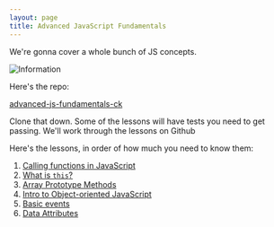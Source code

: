 ```yaml
---
layout: page
title: Advanced JavaScript Fundamentals
---
```


We're gonna cover a whole bunch of JS concepts.

![Information](https://media.giphy.com/media/qKltgF7Aw515K/giphy.gif)

Here's the repo:

[advanced-js-fundamentals-ck](https://github.com/mdn/advanced-js-fundamentals-ck)

Clone that down. Some of the lessons will have tests you need to get passing. We'll work through the lessons on Github

Here's the lessons, in order of how much you need to know them:

1. [Calling functions in JavaScript](https://github.com/mdn/advanced-js-fundamentals-ck/blob/gh-pages/tutorials/02-functions/01-calling-functions.md)
1. [What is `this`?](https://github.com/mdn/advanced-js-fundamentals-ck/blob/gh-pages/tutorials/02-functions/02-what-is-this.md)
1. [Array Prototype Methods](https://github.com/mdn/advanced-js-fundamentals-ck/blob/gh-pages/tutorials/01-array-prototype-methods/README.md)
2. [Intro to Object-oriented JavaScript](https://github.com/mdn/advanced-js-fundamentals-ck/blob/gh-pages/tutorials/03-object-oriented-javascript/01-introduction-to-object-oriented-javascript.md)
3. [Basic events](https://github.com/mdn/advanced-js-fundamentals-ck/blob/gh-pages/tutorials/04-events/01-basic-events.md)
4. [Data Attributes](https://github.com/mdn/advanced-js-fundamentals-ck/blob/gh-pages/tutorials/04-events/06-data-attributes.md)
